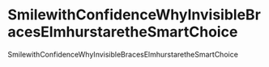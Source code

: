 # SmilewithConfidenceWhyInvisibleBracesElmhurstaretheSmartChoice
SmilewithConfidenceWhyInvisibleBracesElmhurstaretheSmartChoice
